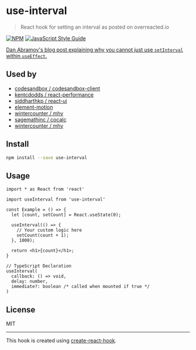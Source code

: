# use-interval

> React hook for setting an interval as posted on overreacted.io

[![NPM](https://img.shields.io/npm/v/use-interval.svg)](https://www.npmjs.com/package/use-interval) [![JavaScript Style Guide](https://img.shields.io/badge/code_style-standard-brightgreen.svg)](https://standardjs.com)

[Dan Abramov's blog post explaining why you cannot just use `setInterval` within `useEffect`.](https://overreacted.io/making-setinterval-declarative-with-react-hooks/)

## Used by


- [codesandbox / codesandbox-client](https://github.com/codesandbox/codesandbox-client)
- [kentcdodds / react-performance](https://github.com/kentcdodds/react-performance)
- [siddharthkp / react-ui](https://github.com/siddharthkp/react-ui)
- [element-motion](https://github.com/element-motion/element-motion)
- [wintercounter / mhy](https://github.com/wintercounter/mhy)
- [sagemathinc / cocalc](https://github.com/sagemathinc/cocalc)
- [wintercounter / mhy](https://github.com/wintercounter/mhy)

## Install

```bash
npm install --save use-interval
```

## Usage

```tsx
import * as React from 'react'

import useInterval from 'use-interval'

const Example = () => {
  let [count, setCount] = React.useState(0);

  useInterval(() => {
    // Your custom logic here
    setCount(count + 1);
  }, 1000);

  return <h1>{count}</h1>;
}
```

```tsx
// TypeScript Declaration
useInterval(
  callback: () => void,
  delay: number,
  immediate?: boolean /* called when mounted if true */
)
```

## License

MIT

---

This hook is created using [create-react-hook](https://github.com/hermanya/create-react-hook).
